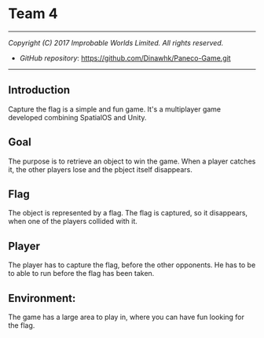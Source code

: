 # Team 4
---

*Copyright (C) 2017 Improbable Worlds Limited. All rights reserved.*

- *GitHub repository*: https://github.com/Dinawhk/Paneco-Game.git

---

## Introduction

Capture the flag is a simple and fun game. It's a multiplayer game developed combining SpatialOS and Unity. 

## Goal

The purpose is to retrieve an object to win the game. When a player catches it, the other players lose and the pbject itself disappears. 

## Flag

The object is represented by a flag. The flag is captured, so it disappears, when one of the players collided with it.

## Player

The player has to capture the flag, before the other opponents. He has to be to able to run before the flag has been taken.

## Environment:

The game has a large area to play in, where you can have fun looking for the flag.

